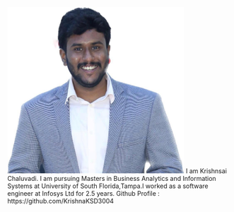 <img src = https://github.com/KrishnaKSD3004/Introduction/blob/5fc99bc6cb4d32fdd57acaf57a649d4ff1fa9cac/WhatsApp%20Image%202023-04-20%20at%2023.37.31.jpg width = 400>
I am Krishnsai Chaluvadi. I am pursuing Masters in Business Analytics and Information Systems at University of South Florida,Tampa.I worked as a software engineer at Infosys Ltd for 2.5 years.
Github Profile : https://github.com/KrishnaKSD3004

